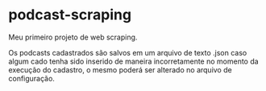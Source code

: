 # podcast-scraping

Meu primeiro projeto de web scraping.

Os podcasts cadastrados são salvos em um arquivo de texto .json caso algum cado tenha sido inserido de maneira incorretamente no momento da execução do cadastro, o mesmo poderá ser alterado no arquivo de configuração.
